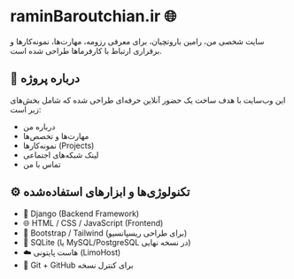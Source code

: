# raminBaroutchian.ir 🌐

سایت شخصی من، رامین باروتچیان، برای معرفی رزومه، مهارت‌ها، نمونه‌کارها و برقراری ارتباط با کارفرماها طراحی شده است.

## 📌 درباره پروژه

این وب‌سایت با هدف ساخت یک حضور آنلاین حرفه‌ای طراحی شده که شامل بخش‌های زیر است:

- درباره من
- مهارت‌ها و تخصص‌ها
- نمونه‌کارها (Projects)
- لینک شبکه‌های اجتماعی
- تماس با من

## ⚙️ تکنولوژی‌ها و ابزارهای استفاده‌شده

- 🐍 Django (Backend Framework)
- 🌐 HTML / CSS / JavaScript (Frontend)
- 🧩 Bootstrap / Tailwind (برای طراحی ریسپانسیو)
- 💾 SQLite (یا MySQL/PostgreSQL در نسخه نهایی)
- ☁️ هاست پایتونی (LimoHost)
- 🐙 Git + GitHub برای کنترل نسخه
